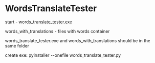 # WordsTranslateTester

start - words_translate_tester.exe

words_with_translations - files with words container

words_translate_tester.exe and words_with_translations should be in the same folder

create exe:
pyinstaller --onefile words_translate_tester.py